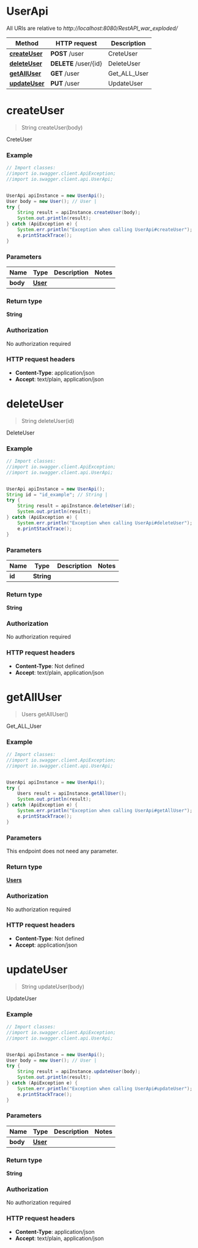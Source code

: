 # UserApi

All URIs are relative to *http://localhost:8080/RestAPI_war_exploded/*

Method | HTTP request | Description
------------- | ------------- | -------------
[**createUser**](UserApi.md#createUser) | **POST** /user | CreteUser
[**deleteUser**](UserApi.md#deleteUser) | **DELETE** /user/{id} | DeleteUser
[**getAllUser**](UserApi.md#getAllUser) | **GET** /user | Get_ALL_User
[**updateUser**](UserApi.md#updateUser) | **PUT** /user | UpdateUser

<a name="createUser"></a>
# **createUser**
> String createUser(body)

CreteUser

### Example
```java
// Import classes:
//import io.swagger.client.ApiException;
//import io.swagger.client.api.UserApi;


UserApi apiInstance = new UserApi();
User body = new User(); // User | 
try {
    String result = apiInstance.createUser(body);
    System.out.println(result);
} catch (ApiException e) {
    System.err.println("Exception when calling UserApi#createUser");
    e.printStackTrace();
}
```

### Parameters

Name | Type | Description  | Notes
------------- | ------------- | ------------- | -------------
 **body** | [**User**](User.md)|  |

### Return type

**String**

### Authorization

No authorization required

### HTTP request headers

 - **Content-Type**: application/json
 - **Accept**: text/plain, application/json

<a name="deleteUser"></a>
# **deleteUser**
> String deleteUser(id)

DeleteUser

### Example
```java
// Import classes:
//import io.swagger.client.ApiException;
//import io.swagger.client.api.UserApi;


UserApi apiInstance = new UserApi();
String id = "id_example"; // String | 
try {
    String result = apiInstance.deleteUser(id);
    System.out.println(result);
} catch (ApiException e) {
    System.err.println("Exception when calling UserApi#deleteUser");
    e.printStackTrace();
}
```

### Parameters

Name | Type | Description  | Notes
------------- | ------------- | ------------- | -------------
 **id** | **String**|  |

### Return type

**String**

### Authorization

No authorization required

### HTTP request headers

 - **Content-Type**: Not defined
 - **Accept**: text/plain, application/json

<a name="getAllUser"></a>
# **getAllUser**
> Users getAllUser()

Get_ALL_User

### Example
```java
// Import classes:
//import io.swagger.client.ApiException;
//import io.swagger.client.api.UserApi;


UserApi apiInstance = new UserApi();
try {
    Users result = apiInstance.getAllUser();
    System.out.println(result);
} catch (ApiException e) {
    System.err.println("Exception when calling UserApi#getAllUser");
    e.printStackTrace();
}
```

### Parameters
This endpoint does not need any parameter.

### Return type

[**Users**](Users.md)

### Authorization

No authorization required

### HTTP request headers

 - **Content-Type**: Not defined
 - **Accept**: application/json

<a name="updateUser"></a>
# **updateUser**
> String updateUser(body)

UpdateUser

### Example
```java
// Import classes:
//import io.swagger.client.ApiException;
//import io.swagger.client.api.UserApi;


UserApi apiInstance = new UserApi();
User body = new User(); // User | 
try {
    String result = apiInstance.updateUser(body);
    System.out.println(result);
} catch (ApiException e) {
    System.err.println("Exception when calling UserApi#updateUser");
    e.printStackTrace();
}
```

### Parameters

Name | Type | Description  | Notes
------------- | ------------- | ------------- | -------------
 **body** | [**User**](User.md)|  |

### Return type

**String**

### Authorization

No authorization required

### HTTP request headers

 - **Content-Type**: application/json
 - **Accept**: text/plain, application/json

